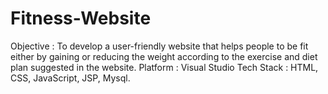 # Fitness-Website

Objective : To develop a user-friendly website that helps people to be fit either by gaining or reducing the weight according to the exercise and diet plan suggested in the website. 
Platform : Visual Studio 
Tech Stack : HTML, CSS, JavaScript, JSP, Mysql. 

